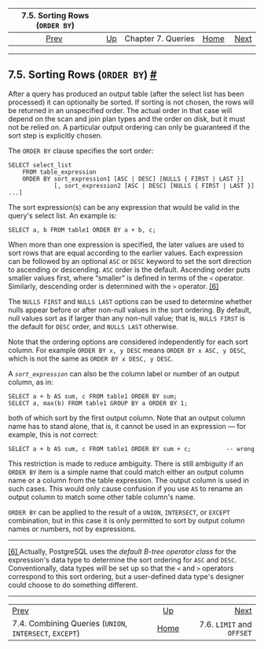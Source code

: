 <!--?xml version="1.0" encoding="UTF-8" standalone="no"?-->

|                          7.5. Sorting Rows (`ORDER BY`)                         |                                         |                    |                                                       |                                                     |
| :-----------------------------------------------------------------------------: | :-------------------------------------- | :----------------: | ----------------------------------------------------: | --------------------------------------------------: |
| [Prev](queries-union.html "7.4. Combining Queries (UNION, INTERSECT, EXCEPT)")  | [Up](queries.html "Chapter 7. Queries") | Chapter 7. Queries | [Home](index.html "PostgreSQL 17devel Documentation") |  [Next](queries-limit.html "7.6. LIMIT and OFFSET") |

***

## 7.5. Sorting Rows (`ORDER BY`) [#](#QUERIES-ORDER)

After a query has produced an output table (after the select list has been processed) it can optionally be sorted. If sorting is not chosen, the rows will be returned in an unspecified order. The actual order in that case will depend on the scan and join plan types and the order on disk, but it must not be relied on. A particular output ordering can only be guaranteed if the sort step is explicitly chosen.

The `ORDER BY` clause specifies the sort order:

    SELECT select_list
        FROM table_expression
        ORDER BY sort_expression1 [ASC | DESC] [NULLS { FIRST | LAST }]
                 [, sort_expression2 [ASC | DESC] [NULLS { FIRST | LAST }] ...]

The sort expression(s) can be any expression that would be valid in the query's select list. An example is:

    SELECT a, b FROM table1 ORDER BY a + b, c;

When more than one expression is specified, the later values are used to sort rows that are equal according to the earlier values. Each expression can be followed by an optional `ASC` or `DESC` keyword to set the sort direction to ascending or descending. `ASC` order is the default. Ascending order puts smaller values first, where “smaller” is defined in terms of the `<` operator. Similarly, descending order is determined with the `>` operator. [\[6\]](#ftn.id-1.5.6.9.5.10)

The `NULLS FIRST` and `NULLS LAST` options can be used to determine whether nulls appear before or after non-null values in the sort ordering. By default, null values sort as if larger than any non-null value; that is, `NULLS FIRST` is the default for `DESC` order, and `NULLS LAST` otherwise.

Note that the ordering options are considered independently for each sort column. For example `ORDER BY x, y DESC` means `ORDER BY x ASC, y DESC`, which is not the same as `ORDER BY x DESC, y DESC`.

A *`sort_expression`* can also be the column label or number of an output column, as in:

    SELECT a + b AS sum, c FROM table1 ORDER BY sum;
    SELECT a, max(b) FROM table1 GROUP BY a ORDER BY 1;

both of which sort by the first output column. Note that an output column name has to stand alone, that is, it cannot be used in an expression — for example, this is *not* correct:

    SELECT a + b AS sum, c FROM table1 ORDER BY sum + c;          -- wrong

This restriction is made to reduce ambiguity. There is still ambiguity if an `ORDER BY` item is a simple name that could match either an output column name or a column from the table expression. The output column is used in such cases. This would only cause confusion if you use `AS` to rename an output column to match some other table column's name.

`ORDER BY` can be applied to the result of a `UNION`, `INTERSECT`, or `EXCEPT` combination, but in this case it is only permitted to sort by output column names or numbers, not by expressions.

***

[\[6\] ](#id-1.5.6.9.5.10)Actually, PostgreSQL uses the *default B-tree operator class* for the expression's data type to determine the sort ordering for `ASC` and `DESC`. Conventionally, data types will be set up so that the `<` and `>` operators correspond to this sort ordering, but a user-defined data type's designer could choose to do something different.

***

|                                                                                 |                                                       |                                                     |
| :------------------------------------------------------------------------------ | :---------------------------------------------------: | --------------------------------------------------: |
| [Prev](queries-union.html "7.4. Combining Queries (UNION, INTERSECT, EXCEPT)")  |        [Up](queries.html "Chapter 7. Queries")        |  [Next](queries-limit.html "7.6. LIMIT and OFFSET") |
| 7.4. Combining Queries (`UNION`, `INTERSECT`, `EXCEPT`)                         | [Home](index.html "PostgreSQL 17devel Documentation") |                           7.6. `LIMIT` and `OFFSET` |
